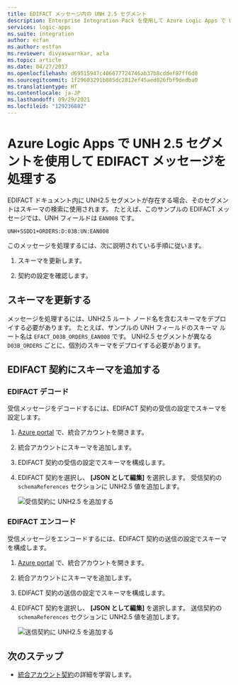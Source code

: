 ```yaml
---
title: EDIFACT メッセージ内の UNH 2.5 セグメント
description: Enterprise Integration Pack を使用して Azure Logic Apps で UNH2.5 セグメントを含む EDIFACT メッセージを解決する
services: logic-apps
ms.suite: integration
author: ecfan
ms.author: estfan
ms.reviewer: divyaswarnkar, azla
ms.topic: article
ms.date: 04/27/2017
ms.openlocfilehash: d69515947c406677724746ab37b8cddef87ff6d0
ms.sourcegitcommit: 1f29603291b885dc2812ef45aed026fbf9dedba0
ms.translationtype: HT
ms.contentlocale: ja-JP
ms.lasthandoff: 09/29/2021
ms.locfileid: "129236882"
---
```

# <a name="handle-edifact-documents-with-unh25-segments-in-azure-logic-apps"></a>Azure Logic Apps で UNH 2.5 セグメントを使用して EDIFACT メッセージを処理する

EDIFACT ドキュメント内に UNH2.5 セグメントが存在する場合、そのセグメントはスキーマの検索に使用されます。 たとえば、このサンプルの EDIFACT メッセージでは、UNH フィールドは `EAN008` です。

`UNH+SSDD1+ORDERS:D:03B:UN:EAN008`

このメッセージを処理するには、次に説明されている手順に従います。

1. スキーマを更新します。

1. 契約の設定を確認します。

## <a name="update-the-schema"></a>スキーマを更新する

メッセージを処理するには、UNH2.5 ルート ノード名を含むスキーマをデプロイする必要があります。 たとえば、サンプルの UNH フィールドのスキーマ ルート名は `EFACT_D03B_ORDERS_EAN008` です。 UNH2.5 セグメントが異なる `D03B_ORDERS` ごとに、個別のスキーマをデプロイする必要があります。

## <a name="add-schema-to-edifact-agreement"></a>EDIFACT 契約にスキーマを追加する

### <a name="edifact-decode"></a>EDIFACT デコード

受信メッセージをデコードするには、EDIFACT 契約の受信の設定でスキーマを設定します。

1. [Azure portal](https://portal.azure.com) で、統合アカウントを開きます。

1. 統合アカウントにスキーマを追加します。

1. EDIFACT 契約の受信の設定でスキーマを構成します。

1. EDIFACT 契約を選択し、 **[JSON として編集]** を選択します。 受信契約の `schemaReferences` セクションに UNH2.5 値を追加します。

   ![受信契約に UNH2.5 を追加する](./media/logic-apps-enterprise-integration-edifact_inputfile_unh2.5/image1.png)

### <a name="edifact-encode"></a>EDIFACT エンコード

受信メッセージをエンコードするには、EDIFACT 契約の送信の設定でスキーマを構成します。

1. [Azure portal](https://portal.azure.com) で、統合アカウントを開きます。

1. 統合アカウントにスキーマを追加します。

1. EDIFACT 契約の送信の設定でスキーマを構成します。

1. EDIFACT 契約を選択し、 **[JSON として編集]** を選択します。 送信契約の `schemaReferences` セクションに UNH2.5 値を追加します。

   ![送信契約に UNH2.5 を追加する](./media/logic-apps-enterprise-integration-edifact_inputfile_unh2.5/image2.png)

## <a name="next-steps"></a>次のステップ

* [統合アカウント契約](../logic-apps/logic-apps-enterprise-integration-agreements.md)の詳細を学習します。
